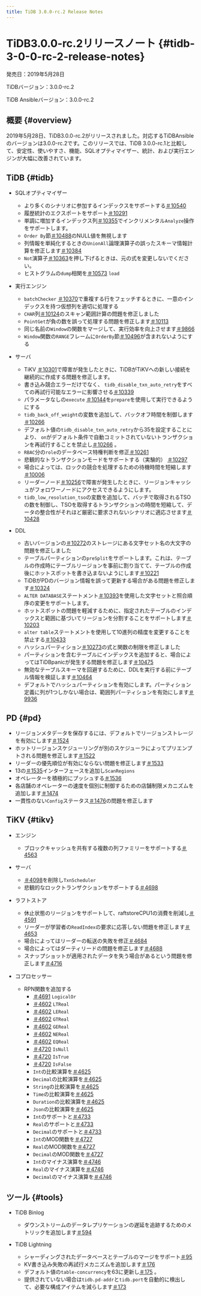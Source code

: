 ```yaml
---
title: TiDB 3.0.0-rc.2 Release Notes
---
```


# TiDB3.0.0-rc.2リリースノート {#tidb-3-0-0-rc-2-release-notes}

発売日：2019年5月28日

TiDBバージョン：3.0.0-rc.2

TiDB Ansibleバージョン：3.0.0-rc.2

## 概要 {#overview}

2019年5月28日、TiDB3.0.0-rc.2がリリースされました。対応するTiDBAnsibleのバージョンは3.0.0-rc.2です。このリリースでは、TiDB 3.0.0-rc.1と比較して、安定性、使いやすさ、機能、SQLオプティマイザー、統計、および実行エンジンが大幅に改善されています。

## TiDB {#tidb}

-   SQLオプティマイザー
    -   より多くのシナリオに参加するインデックスをサポートする[＃10540](https://github.com/pingcap/tidb/pull/10540)
    -   履歴統計のエクスポートをサポート[＃10291](https://github.com/pingcap/tidb/pull/10291)
    -   単調に増加するインデックス列[＃10355](https://github.com/pingcap/tidb/pull/10355)でインクリメンタル`Analyze`操作をサポートします。
    -   `Order By`節[＃10488](https://github.com/pingcap/tidb/pull/10488)のNULL値を無視します
    -   列情報を単純化するときの`UnionAll`論理演算子の誤ったスキーマ情報計算を修正します[＃10384](https://github.com/pingcap/tidb/pull/10384)
    -   `Not`演算子[＃10363](https://github.com/pingcap/tidb/pull/10363/files)を押し下げるときは、元の式を変更しないでください。
    -   ヒストグラムの`dump`相関を[＃10573](https://github.com/pingcap/tidb/pull/10573) `load`

-   実行エンジン
    -   `batchChecker` [＃10370](https://github.com/pingcap/tidb/pull/10370)で重複する行をフェッチするときに、一意のインデックスを持つ仮想列を適切に処理する
    -   `CHAR`列[＃10124](https://github.com/pingcap/tidb/pull/10124)のスキャン範囲計算の問題を修正しました
    -   `PointGet`が負の数を誤って処理する問題を修正します[＃10113](https://github.com/pingcap/tidb/pull/10113)
    -   同じ名前の`Window`の関数をマージして、実行効率を向上させます[＃9866](https://github.com/pingcap/tidb/pull/9866)
    -   `Window`関数の`RANGE`フレームに`OrderBy`節[＃10496](https://github.com/pingcap/tidb/pull/10496)が含まれないようにする

-   サーバ
    -   TiKV [＃10301](https://github.com/pingcap/tidb/pull/10301)で障害が発生したときに、TiDBがTiKVへの新しい接続を継続的に作成する問題を修正します。
    -   書き込み競合エラーだけでなく、 `tidb_disable_txn_auto_retry`をすべての再試行可能なエラーに影響させる[＃10339](https://github.com/pingcap/tidb/pull/10339)
    -   パラメータなしの`execute` [＃10144](https://github.com/pingcap/tidb/pull/10144)を`prepare`を使用して実行できるようにする
    -   `tidb_back_off_weight`の変数を追加して、バックオフ時間を制御します[＃10266](https://github.com/pingcap/tidb/pull/10266)
    -   デフォルト値の`tidb_disable_txn_auto_retry`から35を設定することにより、 `on`がデフォルト条件で自動コミットされていないトランザクションを再試行することを禁止し[＃10266](https://github.com/pingcap/tidb/pull/10266) 。
    -   `RBAC`分の`role`のデータベース特権判断を修正[＃10261](https://github.com/pingcap/tidb/pull/10261)
    -   悲観的なトランザクションモードをサポートする（実験的） [＃10297](https://github.com/pingcap/tidb/pull/10297)
    -   場合によっては、ロックの競合を処理するための待機時間を短縮します[＃10006](https://github.com/pingcap/tidb/pull/10006)
    -   リーダーノード[＃10256](https://github.com/pingcap/tidb/pull/10256)で障害が発生したときに、リージョンキャッシュがフォロワーノードにアクセスできるようにします。
    -   `tidb_low_resolution_tso`の変数を追加して、バッチで取得されるTSOの数を制御し、TSOを取得するトランザクションの時間を短縮して、データの整合性がそれほど厳密に要求されないシナリオに適応させます[＃10428](https://github.com/pingcap/tidb/pull/10428)

-   DDL
    -   古いバージョンの[＃10272](https://github.com/pingcap/tidb/pull/10272)のストレージにある文字セット名の大文字の問題を修正しました
    -   テーブルパーティションの`preSplit`をサポートします。これは、テーブルの作成時にテーブルリージョンを事前に割り当てて、テーブルの作成後にホットスポットを書き込まないようにします[＃10221](https://github.com/pingcap/tidb/pull/10221)
    -   TiDBがPDのバージョン情報を誤って更新する場合がある問題を修正します[＃10324](https://github.com/pingcap/tidb/pull/10324)
    -   `ALTER DATABASE`ステートメント[＃10393](https://github.com/pingcap/tidb/pull/10393)を使用した文字セットと照合順序の変更をサポートします。
    -   ホットスポットの問題を軽減するために、指定されたテーブルのインデックスと範囲に基づいてリージョンを分割することをサポートします[＃10203](https://github.com/pingcap/tidb/pull/10203)
    -   `alter table`ステートメントを使用して10進列の精度を変更することを禁止する[＃10433](https://github.com/pingcap/tidb/pull/10433)
    -   ハッシュパーティション[＃10273](https://github.com/pingcap/tidb/pull/10273)の式と関数の制限を修正しました
    -   パーティションを含むテーブルにインデックスを追加すると、場合によってはTiDBpanicが発生する問題を修正します[＃10475](https://github.com/pingcap/tidb/pull/10475)
    -   無効なテーブルスキーマを回避するために、DDLを実行する前にテーブル情報を検証します[＃10464](https://github.com/pingcap/tidb/pull/10464)
    -   デフォルトでハッシュパーティションを有効にします。パーティション定義に列が1つしかない場合は、範囲列パーティションを有効にします[＃9936](https://github.com/pingcap/tidb/pull/9936)

## PD {#pd}

-   リージョンメタデータを保存するには、デフォルトでリージョンストレージを有効にします[＃1524](https://github.com/pingcap/pd/pull/1524)
-   ホットリージョンスケジューリングが別のスケジューラによってプリエンプトされる問題を修正します[＃1522](https://github.com/pingcap/pd/pull/1522)
-   リーダーの優先順位が有効にならない問題を修正します[＃1533](https://github.com/pingcap/pd/pull/1533)
-   13の[＃1535](https://github.com/pingcap/pd/pull/1535)インターフェースを追加し`ScanRegions`
-   オペレーターを積極的にプッシュする[＃1536](https://github.com/pingcap/pd/pull/1536)
-   各店舗のオペレーターの速度を個別に制御するための店舗制限メカニズムを追加します[＃1474](https://github.com/pingcap/pd/pull/1474)
-   一貫性のない`Config`ステータス[＃1476](https://github.com/pingcap/pd/pull/1476)の問題を修正します

## TiKV {#tikv}

-   エンジン
    -   ブロックキャッシュを共有する複数の列ファミリーをサポートする[＃4563](https://github.com/tikv/tikv/pull/4563)

-   サーバ
    -   [＃4098](https://github.com/tikv/tikv/pull/4098)を削除し`TxnScheduler`
    -   悲観的なロックトランザクションをサポートする[＃4698](https://github.com/tikv/tikv/pull/4698)

-   ラフトストア
    -   休止状態のリージョンをサポートして、raftstoreCPU1の消費を削減し[＃4591](https://github.com/tikv/tikv/pull/4591)
    -   リーダーが学習者の`ReadIndex`の要求に応答しない問題を修正します[＃4653](https://github.com/tikv/tikv/pull/4653)
    -   場合によってはリーダーの転送の失敗を修正[＃4684](https://github.com/tikv/tikv/pull/4684)
    -   場合によってはダーティリードの問題を修正します[＃4688](https://github.com/tikv/tikv/pull/4688)
    -   スナップショットが適用されたデータを失う場合があるという問題を修正します[＃4716](https://github.com/tikv/tikv/pull/4716)

-   コプロセッサー
    -   RPN関数を追加する
        -   [＃4691](https://github.com/tikv/tikv/pull/4601) `LogicalOr`
        -   [＃4602](https://github.com/tikv/tikv/pull/4602) `LTReal`
        -   [＃4602](https://github.com/tikv/tikv/pull/4602) `LEReal`
        -   [＃4602](https://github.com/tikv/tikv/pull/4602) `GTReal`
        -   [＃4602](https://github.com/tikv/tikv/pull/4602) `GEReal`
        -   [＃4602](https://github.com/tikv/tikv/pull/4602) `NEReal`
        -   [＃4602](https://github.com/tikv/tikv/pull/4602) `EQReal`
        -   [＃4720](https://github.com/tikv/tikv/pull/4720) `IsNull`
        -   [＃4720](https://github.com/tikv/tikv/pull/4720) `IsTrue`
        -   [＃4720](https://github.com/tikv/tikv/pull/4720) `IsFalse`
        -   `Int`の比較演算を[＃4625](https://github.com/tikv/tikv/pull/4625)
        -   `Decimal`の比較演算を[＃4625](https://github.com/tikv/tikv/pull/4625)
        -   `String`の比較演算を[＃4625](https://github.com/tikv/tikv/pull/4625)
        -   `Time`の比較演算を[＃4625](https://github.com/tikv/tikv/pull/4625)
        -   `Duration`の比較演算を[＃4625](https://github.com/tikv/tikv/pull/4625)
        -   `Json`の比較演算を[＃4625](https://github.com/tikv/tikv/pull/4625)
        -   `Int`のサポートと[＃4733](https://github.com/tikv/tikv/pull/4733)
        -   `Real`のサポートと[＃4733](https://github.com/tikv/tikv/pull/4733)
        -   `Decimal`のサポートと[＃4733](https://github.com/tikv/tikv/pull/4733)
        -   `Int`のMOD関数を[＃4727](https://github.com/tikv/tikv/pull/4727)
        -   `Real`のMOD関数を[＃4727](https://github.com/tikv/tikv/pull/4727)
        -   `Decimal`のMOD関数を[＃4727](https://github.com/tikv/tikv/pull/4727)
        -   `Int`のマイナス演算を[＃4746](https://github.com/tikv/tikv/pull/4746)
        -   `Real`のマイナス演算を[＃4746](https://github.com/tikv/tikv/pull/4746)
        -   `Decimal`のマイナス演算を[＃4746](https://github.com/tikv/tikv/pull/4746)

## ツール {#tools}

-   TiDB Binlog
    -   ダウンストリームのデータレプリケーションの遅延を追跡するためのメトリックを追加します[＃594](https://github.com/pingcap/tidb-binlog/pull/594)

-   TiDB Lightning

    -   シャーディングされたデータベースとテーブルのマージをサポート[＃95](https://github.com/pingcap/tidb-lightning/pull/95)
    -   KV書き込み失敗の再試行メカニズムを追加します[＃176](https://github.com/pingcap/tidb-lightning/pull/176)
    -   デフォルト値の`table-concurrency`を63に更新し[＃175](https://github.com/pingcap/tidb-lightning/pull/175) 。
    -   提供されていない場合は`tidb.pd-addr`と`tidb.port`を自動的に検出して、必要な構成アイテムを減らします[＃173](https://github.com/pingcap/tidb-lightning/pull/173)
